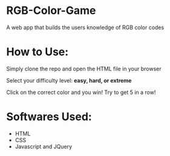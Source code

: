# RGB-Color-Game
A web app that builds the users knowledge of RGB color codes

# How to Use:
Simply clone the repo and open the HTML file in your browser

Select your difficulty level: __easy, hard, or extreme__

Click on the correct color and you win! Try to get 5 in a row!

# Softwares Used:
* HTML
* CSS 
* Javascript and JQuery
